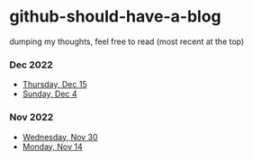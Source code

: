 # github-should-have-a-blog
dumping my thoughts, feel free to read (most recent at the top)

### Dec 2022
- [Thursday, Dec 15](https://github.com/B-Salinas/github-should-have-a-blog/blob/main/2022-12-15-life-updates.md)
- [Sunday, Dec 4](https://github.com/B-Salinas/github-should-have-a-blog/blob/main/2022-12-04-power-of-the-mind.md)

### Nov 2022
- [Wednesday, Nov 30](https://github.com/B-Salinas/github-should-have-a-blog/blob/main/2022-11-30-thinking-about-being.md)
- [Monday, Nov 14](https://github.com/B-Salinas/github-should-have-a-blog/blob/main/2022-11-14-creative-newsletter.md)

